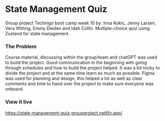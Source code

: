 # State Management Quiz

Group project Technigo boot camp week 10 by: Inna Kokic, Jenny Larsen, Vera Witting, Emmy Dieden and Idah Collin. Multiple-choice quiz using Zustand for state management.

### The Problem

Course material, discussing within the group/team and chatGPT was used to build the project. Good communication in the beginning with going through schedules and how to build the project helped. It was a bit tricky to divide the project and at the same time learn as much as possible. Figma was used for planning and design, this helped a lot as well as clear comments and time to hand over the project to make sure everyone was onboard.

### View it live

https://state-management-quiz-groupproject.netlify.app/
